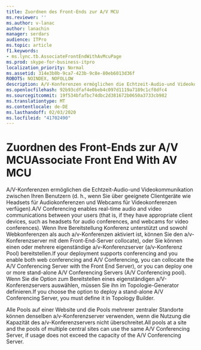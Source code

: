 ```yaml
---
title: Zuordnen des Front-Ends zur A/V MCU
ms.reviewer: ''
ms.author: v-lanac
author: lanachin
manager: serdars
audience: ITPro
ms.topic: article
f1.keywords:
- ms.lync.tb.AssociateFrontEndWithAvMcuPage
ms.prod: skype-for-business-itpro
localization_priority: Normal
ms.assetid: 314e3b0b-9ca7-423b-9c8e-80eb6013d36f
ROBOTS: NOINDEX, NOFOLLOW
description: A/V-Konferenzen ermöglichen die Echtzeit-Audio-und Videokommunikation zwischen Ihren Benutzern (d. h., wenn Sie über geeignete Clientgeräte wie Headsets für Audiokonferenzen und Webcams für Videokonferenzen verfügen). Wenn Ihre Bereitstellung Konferenz unterstützt und sowohl Webkonferenzen als auch a/v-Konferenzen aktiviert ist, können Sie den a/v-Konferenzserver mit dem Front-End-Server collocate), oder Sie können einen oder mehrere eigenständige a/v-Konferenzserver (a/v-Konferenz Pool) bereitstellen. Wenn Sie die Option zum Bereitstellen eines eigenständigen a/V-Konferenzservers auswählen, müssen Sie ihn im Topologie-Generator definieren.
ms.openlocfilehash: 92b93cdfaf4e0beb4c097d1119a7189c1cf8dfc4
ms.sourcegitcommit: 19f534bfafbc74dbc2d381672b0650a3733cb982
ms.translationtype: MT
ms.contentlocale: de-DE
ms.lasthandoff: 02/03/2020
ms.locfileid: "41702490"
---
```

# <a name="associate-front-end-with-av-mcu"></a><span data-ttu-id="ee32d-105">Zuordnen des Front-Ends zur A/V MCU</span><span class="sxs-lookup"><span data-stu-id="ee32d-105">Associate Front End With AV MCU</span></span>
 
<span data-ttu-id="ee32d-106">A/V-Konferenzen ermöglichen die Echtzeit-Audio-und Videokommunikation zwischen Ihren Benutzern (d. h., wenn Sie über geeignete Clientgeräte wie Headsets für Audiokonferenzen und Webcams für Videokonferenzen verfügen).</span><span class="sxs-lookup"><span data-stu-id="ee32d-106">A/V Conferencing enables real-time audio and video communications between your users (that is, if they have appropriate client devices, such as headsets for audio conferences, and webcams for video conferences).</span></span> <span data-ttu-id="ee32d-107">Wenn Ihre Bereitstellung Konferenz unterstützt und sowohl Webkonferenzen als auch a/v-Konferenzen aktiviert ist, können Sie den a/v-Konferenzserver mit dem Front-End-Server collocate), oder Sie können einen oder mehrere eigenständige a/v-Konferenzserver (a/v-Konferenz Pool) bereitstellen.</span><span class="sxs-lookup"><span data-stu-id="ee32d-107">If your deployment supports conferencing and you enable both web conferencing and A/V Conferencing, you can collocate the A/V Conferencing Server with the Front End Server), or you can deploy one or more stand-alone A/V Conferencing Servers (A/V Conferencing pool).</span></span> <span data-ttu-id="ee32d-108">Wenn Sie die Option zum Bereitstellen eines eigenständigen a/V-Konferenzservers auswählen, müssen Sie ihn im Topologie-Generator definieren.</span><span class="sxs-lookup"><span data-stu-id="ee32d-108">If you choose the option to deploy a stand-alone A/V Conferencing Server, you must define it in Topology Builder.</span></span>
  
<span data-ttu-id="ee32d-109">Alle Pools auf einer Website und die Pools mehrerer zentraler Standorte können denselben a/v-Konferenzserver verwenden, wenn die Nutzung die Kapazität des a/v-Konferenzservers nicht überschreitet.</span><span class="sxs-lookup"><span data-stu-id="ee32d-109">All pools at a site and the pools of multiple central sites can use the same A/V Conferencing Server, if usage does not exceed the capacity of the A/V Conferencing Server.</span></span> 
  

